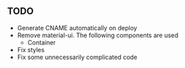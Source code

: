 ## TODO

- Generate CNAME automatically on deploy
- Remove material-ui. The following components are used
  - Container
- Fix styles
- Fix some unnecessarily complicated code
